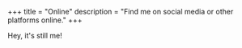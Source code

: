 +++
title = "Online"
description = "Find me on social media or other platforms online."
+++

Hey, it's still me!

